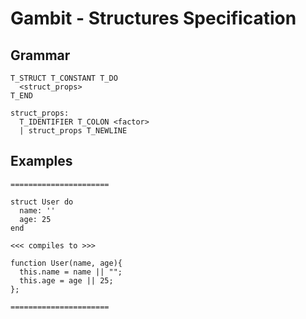 # Gambit - Structures Specification


## Grammar

```
T_STRUCT T_CONSTANT T_DO
  <struct_props>
T_END

struct_props:
  T_IDENTIFIER T_COLON <factor>
  | struct_props T_NEWLINE

```

## Examples

```
======================

struct User do
  name: ''
  age: 25
end

<<< compiles to >>>

function User(name, age){
  this.name = name || "";
  this.age = age || 25;
};

======================

```